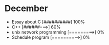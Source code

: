 # December

- Essay about C [##########] 100%
- C++ [######===>] 60%
- unix network programming [=========>] 0%
- Schedule program [==========>] 0%